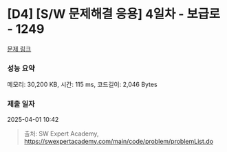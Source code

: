 # [D4] [S/W 문제해결 응용] 4일차 - 보급로 - 1249 

[문제 링크](https://swexpertacademy.com/main/code/problem/problemDetail.do?contestProbId=AV15QRX6APsCFAYD) 

### 성능 요약

메모리: 30,200 KB, 시간: 115 ms, 코드길이: 2,046 Bytes

### 제출 일자

2025-04-01 10:42



> 출처: SW Expert Academy, https://swexpertacademy.com/main/code/problem/problemList.do